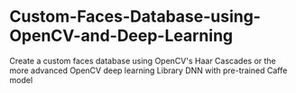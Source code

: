 # Custom-Faces-Database-using-OpenCV-and-Deep-Learning

Create a custom faces database using OpenCV's Haar Cascades or the more advanced OpenCV deep learning Library DNN with pre-trained Caffe model


